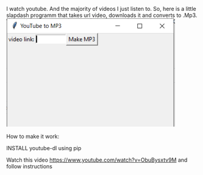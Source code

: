 I watch youtube. And the majority of videos I just listen to. So, here is a little slapdash programm that takes url video, downloads it and converts to .Mp3.
![Converter](img.png)


How to make it work:

INSTALL youtube-dl using pip

Watch this video https://www.youtube.com/watch?v=ObuBysxtv9M and follow instructions


